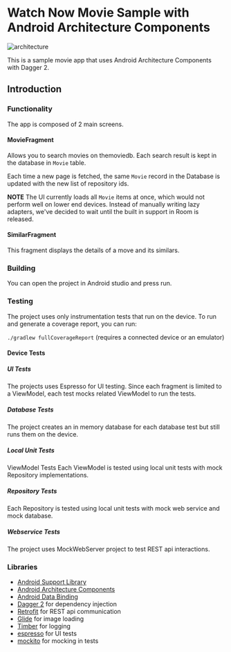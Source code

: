 Watch Now Movie Sample with Android Architecture Components
===========================================================

![architecture](https://giphy.com/gifs/archiecture-sample-app-LPUNJv2e48JR2dTbk0)

This is a sample movie app that uses Android Architecture Components with Dagger 2.

Introduction
-------------

### Functionality
The app is composed of 2 main screens.
#### MovieFragment
Allows you to search movies on themoviedb.
Each search result is kept in the database in `Movie` table.

Each time a new page is fetched, the same `Movie` record in the
Database is updated with the new list of repository ids.

**NOTE** The UI currently loads all `Movie` items at once, which would not
perform well on lower end devices. Instead of manually writing lazy
adapters, we've decided to wait until the built in support in Room is released.

#### SimilarFragment
This fragment displays the details of a move and its similars.

### Building
You can open the project in Android studio and press run.
### Testing
The project uses only instrumentation tests that run on the device.
To run and generate a coverage report, you can run:

`./gradlew fullCoverageReport` (requires a connected device or an emulator)

#### Device Tests
##### UI Tests
The projects uses Espresso for UI testing. Since each fragment
is limited to a ViewModel, each test mocks related ViewModel to
run the tests.

##### Database Tests
The project creates an in memory database for each database test but still runs them on the device.

##### Local Unit Tests
ViewModel Tests
Each ViewModel is tested using local unit tests with mock Repository implementations.

##### Repository Tests
Each Repository is tested using local unit tests with mock web service and mock database.

##### Webservice Tests
The project uses MockWebServer project to test REST api interactions.

### Libraries
* [Android Support Library][support-lib]
* [Android Architecture Components][arch]
* [Android Data Binding][data-binding]
* [Dagger 2][dagger2] for dependency injection
* [Retrofit][retrofit] for REST api communication
* [Glide][glide] for image loading
* [Timber][timber] for logging
* [espresso][espresso] for UI tests
* [mockito][mockito] for mocking in tests


[mockwebserver]: https://github.com/square/okhttp/tree/master/mockwebserver
[support-lib]: https://developer.android.com/topic/libraries/support-library/index.html
[arch]: https://developer.android.com/arch
[data-binding]: https://developer.android.com/topic/libraries/data-binding/index.html
[espresso]: https://google.github.io/android-testing-support-library/docs/espresso/
[dagger2]: https://google.github.io/dagger
[retrofit]: http://square.github.io/retrofit
[glide]: https://github.com/bumptech/glide
[timber]: https://github.com/JakeWharton/timber
[mockito]: http://site.mockito.org